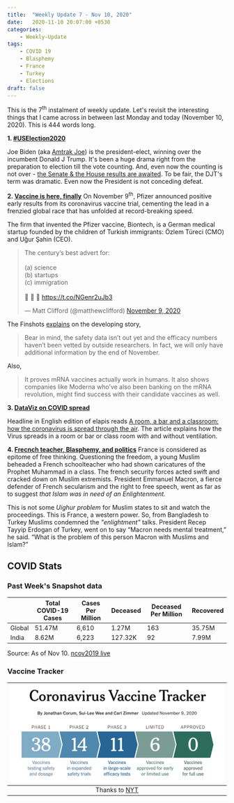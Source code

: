 ```yaml
---
title:  "Weekly Update 7 - Nov 10, 2020"
date:   2020-11-10 20:07:00 +0530
categories:
    - Weekly-Update
tags:
    - COVID 19
    - Blasphemy
    - France
    - Turkey
    - Elections
draft: false
---
```


This is the 7<sup>th</sup> instalment of weekly update. Let's revisit the interesting things that I came across in between last Monday and today (November 10, 2020). This is 444 words long.

**1. [#USElection2020](https://twitter.com/search?q=%23USElections2020)**

Joe Biden (aka [Amtrak Joe](https://railway-news.com/how-did-president-elect-biden-get-the-nickname-amtrak-joe/)) is the president-elect, winning over the incumbent Donald J Trump. It's been a huge drama right from the preparation to election till the vote counting. And, even now the counting is not over - [the Senate & the House results are awaited](https://www.theguardian.com/us-news/ng-interactive/2020/nov/09/senate-and-house-elections-2020-full-results-for-congress). To be fair, the DJT's term was dramatic. Even now the President is not conceding defeat.


**2. [Vaccine is here, finally](#vaccine)**
On November 9<sup>th</sup>, Pfizer announced positive early results from its coronavirus vaccine trial, cementing the lead in a frenzied global race that has unfolded at record-breaking speed.

The firm that invented the Pfizer vaccine, Biontech, is a German medical startup founded by the children of Turkish immigrants: Özlem Türeci (CMO) and Uğur Şahin (CEO).

<blockquote class="twitter-tweet"><p lang="en" dir="ltr">The century’s best advert for:<br><br>(a) science<br>(b) startups<br>(c) immigration<br><br>🚀 🚀 🚀 <a href="https://t.co/NGenr2uJb3">https://t.co/NGenr2uJb3</a></p>&mdash; Matt Clifford (@matthewclifford) <a href="https://twitter.com/matthewclifford/status/1325799713111764992?ref_src=twsrc%5Etfw">November 9, 2020</a></blockquote> <script async src="https://platform.twitter.com/widgets.js" charset="utf-8"></script>


The Finshots [explains](https://finshots.in/archive/pfizer-covid-vaccine/) on the developing story,
> Bear in mind, the safety data isn’t out yet and the efficacy numbers haven’t been vetted by outside researchers. In fact, we will only have additional information by the end of November.

Also,
> It proves mRNA vaccines actually work in humans. It also shows companies like Moderna who’ve also been banking on the mRNA revolution, might find success with their candidate vaccines as well.


**3. [DataViz on COVID spread](#Corona_Spread)**

Headline in English edition of elapis reads [A room, a bar and a classroom: how the coronavirus is spread through the air](https://english.elpais.com/society/2020-10-28/a-room-a-bar-and-a-class-how-the-coronavirus-is-spread-through-the-air.html?utm_source=Benedict%27s+Newsletter&utm_campaign=93d8be3544-Benedict%27s+newsletter+free&utm_medium=email&utm_term=0_4999ca107f-93d8be3544-71213013). The article explains how the Virus spreads in a room or bar or class room with and without ventilation.

**4. [Frecnch teacher, Blasphemy, and politics](#French_happenings)**
France is considered as epitome of free thinking. Questioning the freedom, a young Muslim beheaded a French schoolteacher who had shown caricatures of the Prophet Muhammad in a class. The french security forces acted swift and cracked down on Muslim extremists. President Emmanuel Macron, a fierce defender of French secularism and the right to free speech, went as far as to suggest *that Islam was in need of an Enlightenment.*

This is not some *Uighur problem*  for Muslim states to sit and watch the proceedings. This is France, a western power. So, from Bangladesh to Turkey Muslims condemned the *"enlightment"* talks. President Recep Tayyip Erdogan of Turkey, went on to say “Macron needs mental treatment,” he said. “What is the problem of this person Macron with Muslims and Islam?”



## COVID Stats

### Past Week's Snapshot data

|        | Total COVID-19 Cases | Cases Per Million | Deceased | Deceased Per Million | Recovered |
| ------ | -------------------- | ----------------- | -------- | -------------------- | --------- |
| Global | 51.47M               | 6,610             | 1.27M    | 163                  | 35.75M    |
| India  | 8.62M                | 6,223             | 127.32K  | 92                   | 7.99M     |

Source: As of Nov 10. [ncov2019 live](https://ncov2019.live/data)







### Vaccine  Tracker

| ![The tracker](https://github.com/dheepakg/dheepakg.github.io/blob/main/assets/images/Weekly-update/TrackerNov10.png?raw=true) |
| :----------------------------------------------------------------------------------------------------------------------------: |
|               Thanks to [NYT](https://www.nytimes.com/interactive/2020/science/coronavirus-vaccine-tracker.html)               |
